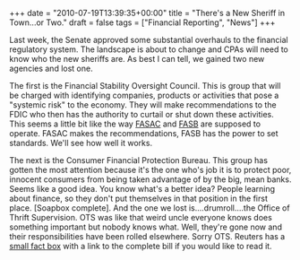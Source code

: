 +++
date = "2010-07-19T13:39:35+00:00"
title = "There's a New Sheriff in Town...or Two."
draft = false
tags = ["Financial Reporting", "News"]
+++

Last week, the Senate approved some substantial overhauls to the financial regulatory system. The landscape is about to change and CPAs will need to know who the new sheriffs are. As best I can tell, we gained two new agencies and lost one. 

The first is the Financial Stability Oversight Council. This is group that will be charged with identifying companies, products or activities that pose a "systemic risk" to the economy. They will make recommendations to the FDIC who then has the authority to curtail or shut down these activities. This seems a little bit like the way [FASAC](http://www.fasb.org/jsp/FASB/Page/SectionPage&cid=1218220137466) and [FASB](http://www.fasb.org/jsp/FASB/Page/SectionPage&cid=1176154526495) are supposed to operate. FASAC makes the recommendations, FASB has the power to set standards. We'll see how well it works. 

The next is the Consumer Financial Protection Bureau. This group has gotten the most attention because it's the one who's job it is to protect poor, innocent consumers from being taken advantage of by the big, mean banks. Seems like a good idea. You know what's a better idea? People learning about finance, so they don't put themselves in that position in the first place. \[Soapbox complete\]. And the one we lost is....drumroll....the Office of Thrift Supervision. OTS was like that weird uncle everyone knows does something important but nobody knows what. Well, they're gone now and their responsibilities have been rolled elsewhere. Sorry OTS. Reuters has a [small fact box](http://www.reuters.com/article/idUSN2713050720100715) with a link to the complete bill if you would like to read it.
